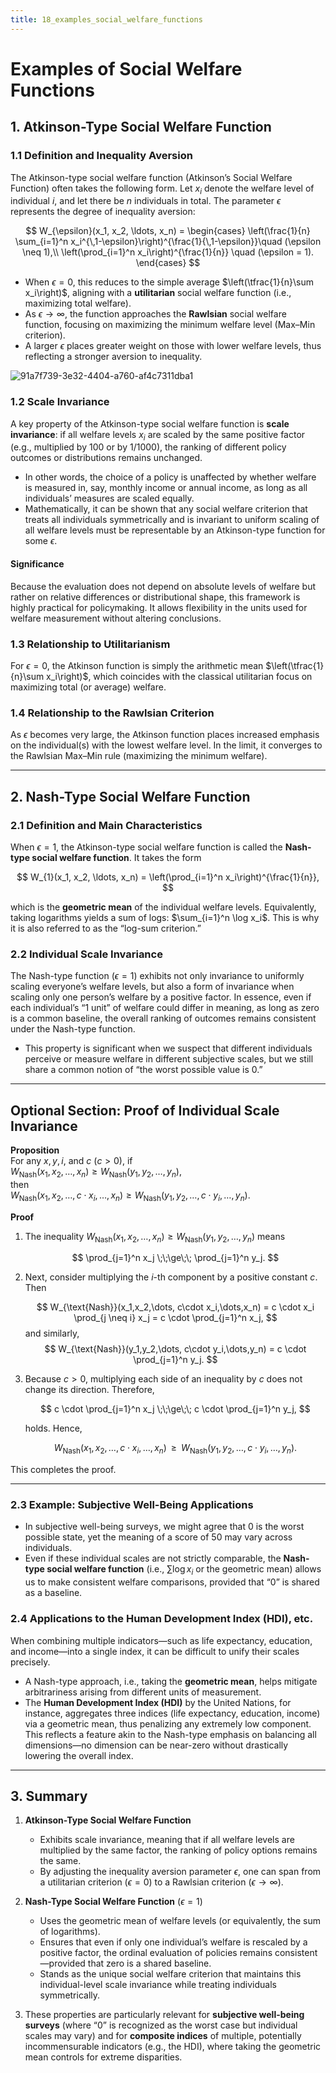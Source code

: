 ```yaml
---
title: 18_examples_social_welfare_functions
---
```


# Examples of Social Welfare Functions

## 1. Atkinson-Type Social Welfare Function

### 1.1 Definition and Inequality Aversion
The Atkinson-type social welfare function (Atkinson’s Social Welfare Function) often takes the following form. Let $x_i$ denote the welfare level of individual $i$, and let there be $n$ individuals in total. The parameter $\epsilon$ represents the degree of inequality aversion:



$$
W_{\epsilon}(x_1, x_2, \ldots, x_n) = \begin{cases}
\left(\frac{1}{n} \sum_{i=1}^n x_i^{\,1-\epsilon}\right)^{\frac{1}{\,1-\epsilon}}\quad (\epsilon \neq 1),\\
\left(\prod_{i=1}^n x_i\right)^{\frac{1}{n}} \quad (\epsilon = 1). 
\end{cases}
$$

- When $\epsilon = 0$, this reduces to the simple average $\left(\tfrac{1}{n}\sum x_i\right)$, aligning with a **utilitarian** social welfare function (i.e., maximizing total welfare).  
- As $\epsilon \to \infty$, the function approaches the **Rawlsian** social welfare function, focusing on maximizing the minimum welfare level (Max–Min criterion).  
- A larger $\epsilon$ places greater weight on those with lower welfare levels, thus reflecting a stronger aversion to inequality.

![91a7f739-3e32-4404-a760-af4c7311dba1](https://hackmd.io/_uploads/BJJeJfP3kx.gif)


### 1.2 Scale Invariance
A key property of the Atkinson-type social welfare function is **scale invariance**: if all welfare levels $x_i$ are scaled by the same positive factor (e.g., multiplied by 100 or by 1/1000), the ranking of different policy outcomes or distributions remains unchanged.

- In other words, the choice of a policy is unaffected by whether welfare is measured in, say, monthly income or annual income, as long as all individuals’ measures are scaled equally.  
- Mathematically, it can be shown that any social welfare criterion that treats all individuals symmetrically and is invariant to uniform scaling of all welfare levels must be representable by an Atkinson-type function for some $\epsilon$.

#### Significance
Because the evaluation does not depend on absolute levels of welfare but rather on relative differences or distributional shape, this framework is highly practical for policymaking. It allows flexibility in the units used for welfare measurement without altering conclusions.

### 1.3 Relationship to Utilitarianism
For $\epsilon = 0$, the Atkinson function is simply the arithmetic mean $\left(\tfrac{1}{n}\sum x_i\right)$, which coincides with the classical utilitarian focus on maximizing total (or average) welfare.

### 1.4 Relationship to the Rawlsian Criterion
As $\epsilon$ becomes very large, the Atkinson function places increased emphasis on the individual(s) with the lowest welfare level. In the limit, it converges to the Rawlsian Max–Min rule (maximizing the minimum welfare).

---

## 2. Nash-Type Social Welfare Function

### 2.1 Definition and Main Characteristics
When $\epsilon = 1$, the Atkinson-type social welfare function is called the **Nash-type social welfare function**. It takes the form

$$
W_{1}(x_1, x_2, \ldots, x_n) 
= \left(\prod_{i=1}^n x_i\right)^{\frac{1}{n}},
$$

which is the **geometric mean** of the individual welfare levels. Equivalently, taking logarithms yields a sum of logs: $\sum_{i=1}^n \log x_i$. This is why it is also referred to as the “log-sum criterion.”

### 2.2 Individual Scale Invariance
The Nash-type function ($\epsilon = 1$) exhibits not only invariance to uniformly scaling everyone’s welfare levels, but also a form of invariance when scaling only one person’s welfare by a positive factor. In essence, even if each individual’s “1 unit” of welfare could differ in meaning, as long as zero is a common baseline, the overall ranking of outcomes remains consistent under the Nash-type function.

- This property is significant when we suspect that different individuals perceive or measure welfare in different subjective scales, but we still share a common notion of “the worst possible value is 0.”

---

## Optional Section: Proof of Individual Scale Invariance

**Proposition**  
For any $x, y, i,$ and $c$ $(c>0)$, if  
$W_{\text{Nash}}(x_1,x_2,\dots,x_n) \ge W_{\text{Nash}}(y_1,y_2,\dots,y_n)$,  
then  
$W_{\text{Nash}}(x_1,x_2,\dots,c \cdot x_i,\dots,x_n) \ge W_{\text{Nash}}(y_1,y_2,\dots,c \cdot y_i,\dots,y_n)$.

**Proof**  

1. The inequality $W_{\text{Nash}}(x_1,x_2,\dots,x_n) \ge W_{\text{Nash}}(y_1,y_2,\dots,y_n)$ means

   $$
   \prod_{j=1}^n x_j \;\;\ge\;\; \prod_{j=1}^n y_j.
   $$

2. Next, consider multiplying the $i$-th component by a positive constant $c$. Then

   $$
   W_{\text{Nash}}(x_1,x_2,\dots, c\cdot x_i,\dots,x_n)
   = c \cdot x_i \prod_{j \neq i} x_j
   = c \cdot \prod_{j=1}^n x_j,
   $$
   and similarly,  
   $$
   W_{\text{Nash}}(y_1,y_2,\dots, c\cdot y_i,\dots,y_n)
   = c \cdot \prod_{j=1}^n y_j.
   $$

3. Because $c>0$, multiplying each side of an inequality by $c$ does not change its direction. Therefore,

   $$
   c \cdot \prod_{j=1}^n x_j 
   \;\;\ge\;\; 
   c \cdot \prod_{j=1}^n y_j,
   $$

   holds. Hence,

   $$
   W_{\text{Nash}}(x_1,x_2,\dots, c\cdot x_i,\dots,x_n)
   \;\;\ge\;\;
   W_{\text{Nash}}(y_1,y_2,\dots, c\cdot y_i,\dots,y_n).
   $$

This completes the proof.

---

### 2.3 Example: Subjective Well-Being Applications
- In subjective well-being surveys, we might agree that 0 is the worst possible state, yet the meaning of a score of 50 may vary across individuals.  
- Even if these individual scales are not strictly comparable, the **Nash-type social welfare function** (i.e., $\sum \log x_i$ or the geometric mean) allows us to make consistent welfare comparisons, provided that “0” is shared as a baseline.

### 2.4 Applications to the Human Development Index (HDI), etc.
When combining multiple indicators—such as life expectancy, education, and income—into a single index, it can be difficult to unify their scales precisely.  
- A Nash-type approach, i.e., taking the **geometric mean**, helps mitigate arbitrariness arising from different units of measurement.  
- The **Human Development Index (HDI)** by the United Nations, for instance, aggregates three indices (life expectancy, education, income) via a geometric mean, thus penalizing any extremely low component. This reflects a feature akin to the Nash-type emphasis on balancing all dimensions—no dimension can be near-zero without drastically lowering the overall index.

---

## 3. Summary

1. **Atkinson-Type Social Welfare Function**  
   - Exhibits scale invariance, meaning that if all welfare levels are multiplied by the same factor, the ranking of policy options remains the same.  
   - By adjusting the inequality aversion parameter $\epsilon$, one can span from a utilitarian criterion ($\epsilon=0$) to a Rawlsian criterion ($\epsilon \to \infty$).

2. **Nash-Type Social Welfare Function** ($\epsilon = 1$)  
   - Uses the geometric mean of welfare levels (or equivalently, the sum of logarithms).  
   - Ensures that even if only one individual’s welfare is rescaled by a positive factor, the ordinal evaluation of policies remains consistent—provided that zero is a shared baseline.  
   - Stands as the unique social welfare criterion that maintains this individual-level scale invariance while treating individuals symmetrically.

3. These properties are particularly relevant for **subjective well-being surveys** (where “0” is recognized as the worst case but individual scales may vary) and for **composite indices** of multiple, potentially incommensurable indicators (e.g., the HDI), where taking the geometric mean controls for extreme disparities.
